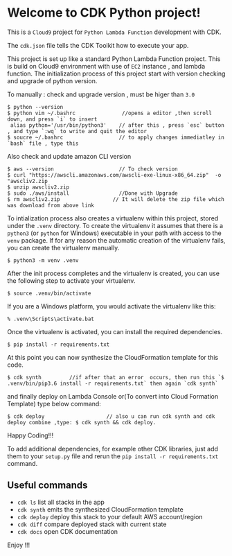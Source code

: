 
# Welcome to  CDK Python project!

This is a `Cloud9`  project for `Python Lambda Function` development with CDK.

The `cdk.json` file tells the CDK Toolkit how to execute your app.

This project is set up like a standard Python Lambda Function project. This is build on Cloud9 environment
with use of `EC2` instance , and lambda function.
The initialization process of this project start with version checking and upgrade of python version.


To manually : check and upgrade version , must be higer than `3.0` 
```
$ python --version       
$ python vim ~/.bashrc               //opens a editor ,then scroll down, and press `i` to insert
 alias python='/usr/bin/python3'    // after this , press `esc` button , and type `:wq` to write and quit the editor
$ soucre ~/.bashrc                  // to apply changes immediatley in `bash` file , type this  
```
Also check and update amazon CLI version
```
$ aws --version                     // To check version
$ curl "https://awscli.amazonaws.com/awscli-exe-linux-x86_64.zip"  -o "awscliv2.zip
$ unzip awscliv2.zip
$ sudo ./aws/install                //Done with Upgrade
$ rm awscliv2.zip                 // It will delete the zip file which was download from above link
```
To intialization process also creates a virtualenv within this project, stored under the `.venv`
directory.  To create the virtualenv it assumes that there is a `python3`
(or `python` for Windows) executable in your path with access to the `venv`
package. If for any reason the automatic creation of the virtualenv fails,
you can create the virtualenv manually.

```
$ python3 -m venv .venv
```

After the init process completes and the virtualenv is created, you can use the following
step to activate your virtualenv.

```
$ source .venv/bin/activate
```

If you are a Windows platform, you would activate the virtualenv like this:

```
% .venv\Scripts\activate.bat
```

Once the virtualenv is activated, you can install the required dependencies.

```
$ pip install -r requirements.txt
```

At this point you can now synthesize the CloudFormation template for this code.

```
$ cdk synth         //if after that an error  occurs, then run this `$ .venv/bin/pip3.6 install -r requirements.txt` then again `cdk synth`
```
and finally deploy on Lambda Console or(To convert into Cloud Formation Template) type below command:
```
$ cdk deploy                    // also u can run cdk synth and cdk deploy combine ,type: $ cdk synth && cdk deploy. 
```
Happy Coding!!!


To add additional dependencies, for example other CDK libraries, just add
them to your `setup.py` file and rerun the `pip install -r requirements.txt`
command.


## Useful commands

 * `cdk ls`          list all stacks in the app
 * `cdk synth`       emits the synthesized CloudFormation template
 * `cdk deploy`      deploy this stack to your default AWS account/region
 * `cdk diff`        compare deployed stack with current state
 * `cdk docs`        open CDK documentation


Enjoy !!!

